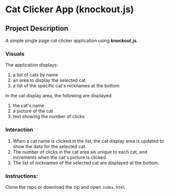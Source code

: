 # Cat Clicker App (knockout.js) #
## Project Description ##
A simple single page cat clicker application using **knockout.js**.

### Visuals ###
The application displays:

1. a list of cats by name
2. an area to display the selected cat
3. a list of the specific cat's nicknames at the bottom

In the cat display area, the following are displayed:

1. the cat's name
2. a picture of the cat
3. text showing the number of clicks


### Interaction ###
1. When a cat name is clicked in the list, the cat display area is updated to show the data for the selected cat.
2. The number of clicks in the cat area sis unique to each cat, and increments when the cat's picture is clicked.
3. The list of nicknames of the selected cat are displayed at the bottom.

### Instructions: ###
Clone the repo or download the zip and open ```index.html```
